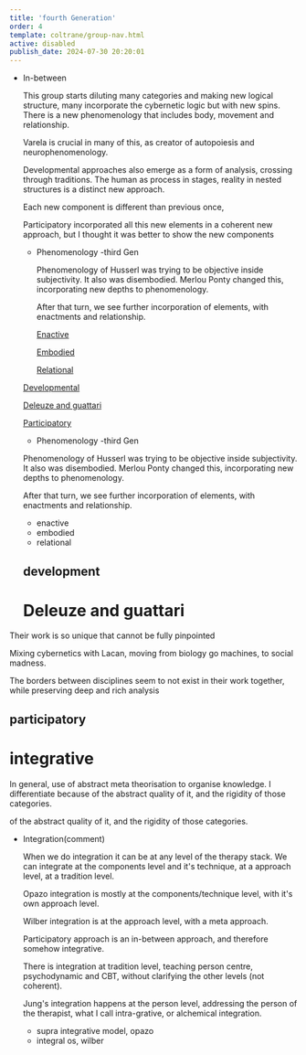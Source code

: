 ```yaml
---
title: 'fourth Generation'
order: 4
template: coltrane/group-nav.html
active: disabled
publish_date: 2024-07-30 20:20:01
---
```



- In-between
    
    This group starts diluting many categories and making new logical structure, many incorporate the cybernetic logic but with new spins. There is a new phenomenology that includes body, movement and relationship.
    
    Varela is crucial in many of this, as creator of autopoiesis and  neurophenomenology.
    
    Developmental approaches also emerge as a form of analysis, crossing through traditions. The human as process in stages, reality in nested structures is a distinct new approach.
    
    Each new component is different than previous once,
    
    Participatory incorporated all this new elements in a coherent new approach, but I thought it was better to show the new components
    
    - Phenomenology -third Gen
        
        Phenomenology of Husserl was trying to be objective inside subjectivity. It also was disembodied. Merlou Ponty changed this, incorporating new depths to phenomenology.
        
        After that turn, we see further incorporation of elements, with enactments and relationship.
        
        [Enactive ](https://www.notion.so/Enactive-ed12323440cc4898bf7480d567b5c367?pvs=21)
        
        [Embodied ](https://www.notion.so/Embodied-52f68c90b99f470aba35ad9c69f16a48?pvs=21)
        
        [Relational](https://www.notion.so/Relational-c7e77f0a1d5145708215213f10d2f7de?pvs=21)
        
    
    [Developmental ](https://www.notion.so/Developmental-4a7e3573864d46b38e54084c57fcc617?pvs=21)
    
    [Deleuze and guattari ](https://www.notion.so/Deleuze-and-guattari-692e2dda79fe41caaca67fd24a5e07d2?pvs=21)
    
    [Participatory](https://www.notion.so/Participatory-7efc7f02998041008c9e3a66f9a963d6?pvs=21)


    - Phenomenology -third Gen
    
    Phenomenology of Husserl was trying to be objective inside subjectivity. It also was disembodied. Merlou Ponty changed this, incorporating new depths to phenomenology.
    
    After that turn, we see further incorporation of elements, with enactments and relationship.
    - enactive
    - embodied
    - relational

    ## development

    # Deleuze and guattari

Their work is so unique that cannot be fully pinpointed

Mixing cybernetics with Lacan, moving from biology go machines, to social madness.

The borders between disciplines seem to not exist in their work together, while preserving deep and rich analysis

## participatory 


# integrative

In general, use of abstract meta theorisation to organise knowledge. I differentiate because of the abstract quality of it, and the rigidity of those categories.

of the abstract quality of it, and the rigidity of those categories.

- Integration(comment)
    
    When we do integration it can be at any level of the therapy stack. We can integrate at the components level and it's technique, at a approach level, at a tradition level.
    
    Opazo integration is mostly at the components/technique level, with it's own approach level.
    
    Wilber integration is at the approach level, with a meta approach.
    
    Participatory approach is an in-between approach, and therefore somehow integrative.
    
    There is integration at tradition level, teaching person centre, psychodynamic and CBT, without clarifying the other levels (not coherent).
    
    Jung's integration happens at the person level, addressing the person of the therapist, what I call intra-grative, or alchemical integration.

    - supra integrative model, opazo
    - integral os, wilber